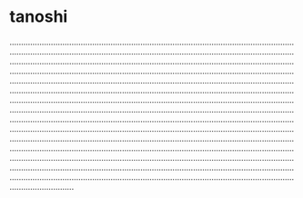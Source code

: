# tanoshi

................................................................................................................................................................................................................................................................................................................................................................................................................................................................................................................................................................................................................................................................................................................................................................................................................................................................................................................................................................................................................................................................................................................................................................................................................................................................................................................................................................................................................................................................................................................................................................................................................................................................................................................................................................................................................................................................................................................................................................